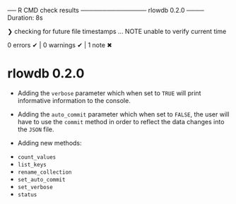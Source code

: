 ── R CMD check results ─────────────── rlowdb 0.2.0 ────
Duration: 8s

❯ checking for future file timestamps ... NOTE
  unable to verify current time

0 errors ✔ | 0 warnings ✔ | 1 note ✖

# rlowdb 0.2.0

* Adding the `verbose` parameter which when set to `TRUE` will print informative information to the console.

* Adding the `auto_commit` parameter which when set to `FALSE`, the user will have to use the `commit` method in order to reflect the data changes into the `JSON` file.

* Adding new methods:
- `count_values`
- `list_keys`
- `rename_collection`
- `set_auto_commit`
- `set_verbose`
- `status`

